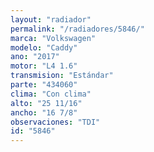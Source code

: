 ```yaml
---
layout: "radiador"
permalink: "/radiadores/5846/"
marca: "Volkswagen"
modelo: "Caddy"
ano: "2017"
motor: "L4 1.6"
transmision: "Estándar"
parte: "434060"
clima: "Con clima"
alto: "25 11/16"
ancho: "16 7/8"
observaciones: "TDI"
id: "5846"
---
```


